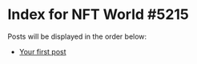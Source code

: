 # Index for NFT World #5215
Posts will be displayed in the order below:

- [Your first post](./001-first.md)

